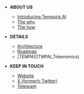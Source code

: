 - **ABOUT US**
  - [<i class="fas fa-home"></i> Introducing Temporis AI](/about/introduce-temporisai.md)
  - [The why](/about/the-why.md)
  - [The how](/about/the-how.md)
 
- **DETAILS**
  - [Architecture](architecture.md)
  - [Roadmap](roadmap)
  - [$TEMPAI]($TMPAI_Tokenomics)

- **KEEP IN TOUCH**
  - [Website](https://temporisai.net)
  - [X (formerly Twitter)](https://x.com/temporisai)
  - [Telegram](https://telegram.com)
